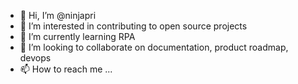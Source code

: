 - 👋 Hi, I’m @ninjapri
- 👀 I’m interested in contributing to open source projects
- 🌱 I’m currently learning RPA
- 💞️ I’m looking to collaborate on documentation, product roadmap, devops
- 📫 How to reach me ...

<!---
ninjapri/ninjapri is a ✨ special ✨ repository because its `README.md` (this file) appears on your GitHub profile.
You can click the Preview link to take a look at your changes.
--->
